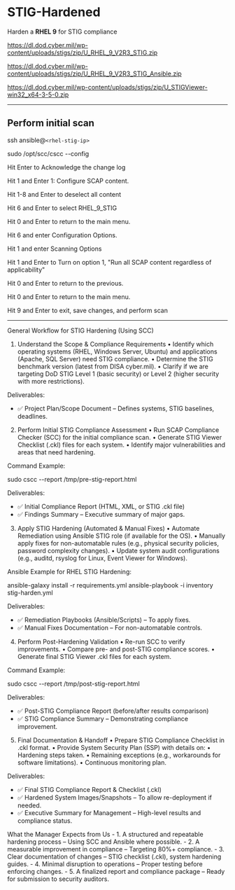 # STIG-Hardened

Harden a **RHEL 9** for STIG compliance


https://dl.dod.cyber.mil/wp-content/uploads/stigs/zip/U_RHEL_9_V2R3_STIG.zip

https://dl.dod.cyber.mil/wp-content/uploads/stigs/zip/U_RHEL_9_V2R3_STIG_Ansible.zip

https://dl.dod.cyber.mil/wp-content/uploads/stigs/zip/U_STIGViewer-win32_x64-3-5-0.zip


---

## Perform initial scan

ssh ansible@`<rhel-stig-ip>`

sudo /opt/scc/cscc --config

Hit Enter to Acknowledge the change log

Hit 1 and Enter 1: Configure SCAP content.

Hit 1-8 and Enter to deselect all content

Hit 6 and Enter to select RHEL_9_STIG

Hit 0 and Enter to return to the main menu.

Hit 6 and enter Configuration Options.

Hit 1 and enter Scanning Options

Hit 1 and Enter to Turn on option 1, "Run all SCAP content regardless of applicability"

Hit 0 and Enter to return to the previous.

Hit 0 and Enter to return to the main menu.

Hit 9 and Enter to exit, save changes, and perform scan

---



General Workflow for STIG Hardening (Using SCC)

1. Understand the Scope & Compliance Requirements
	•	Identify which operating systems (RHEL, Windows Server, Ubuntu) and applications (Apache, SQL Server) need STIG compliance.
	•	Determine the STIG benchmark version (latest from DISA cyber.mil).
	•	Clarify if we are targeting DoD STIG Level 1 (basic security) or Level 2 (higher security with more restrictions).

Deliverables:
- ✅ Project Plan/Scope Document – Defines systems, STIG baselines, deadlines.



2. Perform Initial STIG Compliance Assessment
	•	Run SCAP Compliance Checker (SCC) for the initial compliance scan.
	•	Generate STIG Viewer Checklist (.ckl) files for each system.
	•	Identify major vulnerabilities and areas that need hardening.

Command Example:

sudo cscc --report /tmp/pre-stig-report.html

Deliverables:
- ✅ Initial Compliance Report (HTML, XML, or STIG .ckl file)
- ✅ Findings Summary – Executive summary of major gaps.



3. Apply STIG Hardening (Automated & Manual Fixes)
	•	Automate Remediation using Ansible STIG role (if available for the OS).
	•	Manually apply fixes for non-automatable rules (e.g., physical security policies, password complexity changes).
	•	Update system audit configurations (e.g., auditd, rsyslog for Linux, Event Viewer for Windows).

Ansible Example for RHEL STIG Hardening:

ansible-galaxy install -r requirements.yml
ansible-playbook -i inventory stig-harden.yml

Deliverables:
- ✅ Remediation Playbooks (Ansible/Scripts) – To apply fixes.
- ✅ Manual Fixes Documentation – For non-automatable controls.



4. Perform Post-Hardening Validation
	•	Re-run SCC to verify improvements.
	•	Compare pre- and post-STIG compliance scores.
	•	Generate final STIG Viewer .ckl files for each system.

Command Example:

sudo cscc --report /tmp/post-stig-report.html

Deliverables:
- ✅ Post-STIG Compliance Report (before/after results comparison)
- ✅ STIG Compliance Summary – Demonstrating compliance improvement.



5. Final Documentation & Handoff
	•	Prepare STIG Compliance Checklist in .ckl format.
	•	Provide System Security Plan (SSP) with details on:
	•	Hardening steps taken.
	•	Remaining exceptions (e.g., workarounds for software limitations).
	•	Continuous monitoring plan.

Deliverables:
- ✅ Final STIG Compliance Report & Checklist (.ckl)
- ✅ Hardened System Images/Snapshots – To allow re-deployment if needed.
- ✅ Executive Summary for Management – High-level results and compliance status.



What the Manager Expects from Us
	- 1.	A structured and repeatable hardening process – Using SCC and Ansible where possible.
	- 2.	A measurable improvement in compliance – Targeting 80%+ compliance.
	- 3.	Clear documentation of changes – STIG checklist (.ckl), system hardening guides.
	- 4.	Minimal disruption to operations – Proper testing before enforcing changes.
	- 5.	A finalized report and compliance package – Ready for submission to security auditors.



